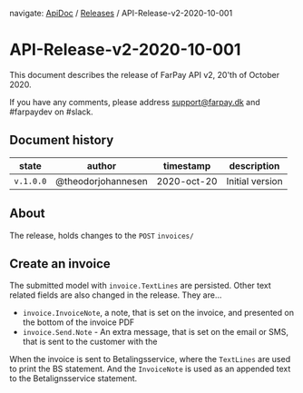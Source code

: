 navigate: [ApiDoc](README.md) / [Releases](Releases.md) / API-Release-v2-2020-10-001
# API-Release-v2-2020-10-001
This document describes the release of FarPay API v2, 20'th of October 2020.

If you have any comments, please address support@farpay.dk and #farpaydev on #slack.

## Document history

state | author | timestamp | description
------|--------|-----------|-------------
`v.1.0.0` | @theodorjohannesen | 2020-oct-20 | Initial version

## About
The release, holds changes to the `POST` `invoices/`

## Create an invoice
The submitted model with `invoice.TextLines` are persisted. Other text related fields are also changed in the release. They are...
* `invoice.InvoiceNote`, a note, that is set on the invoice, and presented on the bottom of the invoice PDF
* `invoice.Send.Note` - An extra message, that is set on the email or SMS, that is sent to the customer with the 

When the invoice is sent to Betalingsservice, where the `TextLines` are used to print the BS statement. And the `InvoiceNote` is used as an appended text to the Betalignsservice statement.
